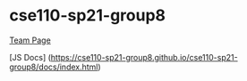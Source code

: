 # cse110-sp21-group8

[Team Page](https://github.com/cse110-sp21-group8/cse110-sp21-group8/blob/main/admin/team.md)

[JS Docs] (https://cse110-sp21-group8.github.io/cse110-sp21-group8/docs/index.html)
